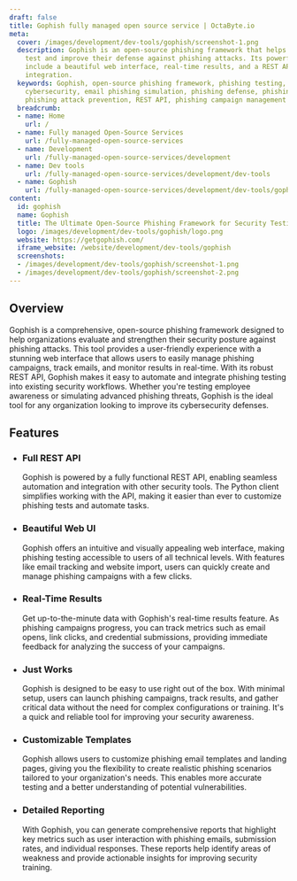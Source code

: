 ```yaml
---
draft: false
title: Gophish fully managed open source service | OctaByte.io
meta:
  cover: /images/development/dev-tools/gophish/screenshot-1.png
  description: Gophish is an open-source phishing framework that helps organizations
    test and improve their defense against phishing attacks. Its powerful features
    include a beautiful web interface, real-time results, and a REST API for seamless
    integration.
  keywords: Gophish, open-source phishing framework, phishing testing, security testing,
    cybersecurity, email phishing simulation, phishing defense, phishing awareness,
    phishing attack prevention, REST API, phishing campaign management
  breadcrumb:
  - name: Home
    url: /
  - name: Fully managed Open-Source Services
    url: /fully-managed-open-source-services
  - name: Development
    url: /fully-managed-open-source-services/development
  - name: Dev tools
    url: /fully-managed-open-source-services/development/dev-tools
  - name: Gophish
    url: /fully-managed-open-source-services/development/dev-tools/gophish
content:
  id: gophish
  name: Gophish
  title: The Ultimate Open-Source Phishing Framework for Security Testing
  logo: /images/development/dev-tools/gophish/logo.png
  website: https://getgophish.com/
  iframe_website: /website/development/dev-tools/gophish
  screenshots:
  - /images/development/dev-tools/gophish/screenshot-1.png
  - /images/development/dev-tools/gophish/screenshot-2.png
---
```


## Overview

Gophish is a comprehensive, open-source phishing framework designed to help organizations evaluate and strengthen their security posture against phishing attacks. This tool provides a user-friendly experience with a stunning web interface that allows users to easily manage phishing campaigns, track emails, and monitor results in real-time. With its robust REST API, Gophish makes it easy to automate and integrate phishing testing into existing security workflows. Whether you're testing employee awareness or simulating advanced phishing threats, Gophish is the ideal tool for any organization looking to improve its cybersecurity defenses.

## Features

- ### Full REST API

  Gophish is powered by a fully functional REST API, enabling seamless automation and integration with other security tools. The Python client simplifies working with the API, making it easier than ever to customize phishing tests and automate tasks.

- ### Beautiful Web UI

  Gophish offers an intuitive and visually appealing web interface, making phishing testing accessible to users of all technical levels. With features like email tracking and website import, users can quickly create and manage phishing campaigns with a few clicks.

- ### Real-Time Results

  Get up-to-the-minute data with Gophish's real-time results feature. As phishing campaigns progress, you can track metrics such as email opens, link clicks, and credential submissions, providing immediate feedback for analyzing the success of your campaigns.

- ### Just Works

  Gophish is designed to be easy to use right out of the box. With minimal setup, users can launch phishing campaigns, track results, and gather critical data without the need for complex configurations or training. It's a quick and reliable tool for improving your security awareness.

- ### Customizable Templates

  Gophish allows users to customize phishing email templates and landing pages, giving you the flexibility to create realistic phishing scenarios tailored to your organization's needs. This enables more accurate testing and a better understanding of potential vulnerabilities.

- ### Detailed Reporting

  With Gophish, you can generate comprehensive reports that highlight key metrics such as user interaction with phishing emails, submission rates, and individual responses. These reports help identify areas of weakness and provide actionable insights for improving security training.